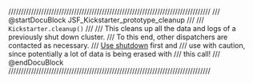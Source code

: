 ////////////////////////////////////////////////////////////////////////////////
/// @startDocuBlock JSF_Kickstarter_prototype_cleanup
///
/// `Kickstarter.cleanup()`
///
/// This cleans up all the data and logs of a previously shut down cluster.
/// To this end, other dispatchers are contacted as necessary.
/// [Use shutdown](../ModulePlanner/README.md#shutdown) first and
/// use with caution, since potentially a lot of data is being erased with
/// this call!
/// @endDocuBlock
////////////////////////////////////////////////////////////////////////////////